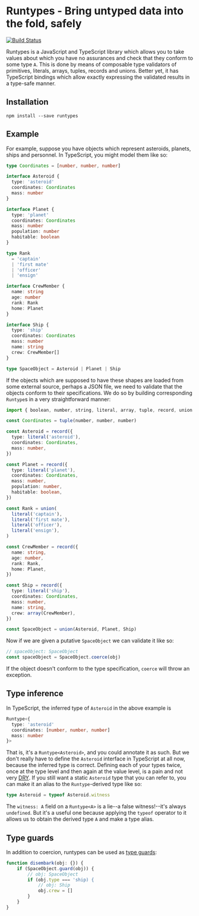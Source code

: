 # Runtypes - Bring untyped data into the fold, safely

[![Build Status](https://travis-ci.org/pelotom/runtypes.svg?branch=master)](https://travis-ci.org/pelotom/runtypes)

Runtypes is a JavaScript and TypeScript library which allows you to take values about which you have no assurances and check
that they conform to some type `A`. This is done by means of composable type validators of primitives, literals, arrays,
tuples, records and unions. Better yet, it has TypeScript bindings which allow exactly expressing the validated results in a type-safe
manner.

## Installation

```
npm install --save runtypes
```

## Example

For example, suppose you have objects which represent asteroids, planets, ships and personnel. In TypeScript, you might model
them like so:

```ts
type Coordinates = [number, number, number]

interface Asteroid {
  type: 'asteroid'
  coordinates: Coordinates
  mass: number
}

interface Planet {
  type: 'planet'
  coordinates: Coordinates
  mass: number
  population: number
  habitable: boolean
}

type Rank
  = 'captain'
  | 'first mate'
  | 'officer'
  | 'ensign'

interface CrewMember {
  name: string
  age: number
  rank: Rank
  home: Planet
}

interface Ship {
  type: 'ship'
  coordinates: Coordinates
  mass: number
  name: string
  crew: CrewMember[]
}

type SpaceObject = Asteroid | Planet | Ship
```

If the objects which are supposed to have these shapes are loaded from some external source, perhaps a JSON file, we need to
validate that the objects conform to their specifications. We do so by building corresponding `Runtype`s in a very straightforward
manner:

```ts
import { boolean, number, string, literal, array, tuple, record, union } from 'runtypes'

const Coordinates = tuple(number, number, number)

const Asteroid = record({
  type: literal('asteroid'),
  coordinates: Coordinates,
  mass: number,
})

const Planet = record({
  type: literal('planet'),
  coordinates: Coordinates,
  mass: number,
  population: number,
  habitable: boolean,
})

const Rank = union(
  literal('captain'),
  literal('first mate'),
  literal('officer'),
  literal('ensign'),
)

const CrewMember = record({
  name: string,
  age: number,
  rank: Rank,
  home: Planet,
})

const Ship = record({
  type: literal('ship'),
  coordinates: Coordinates,
  mass: number,
  name: string,
  crew: array(CrewMember),
})

const SpaceObject = union(Asteroid, Planet, Ship)
```

Now if we are given a putative `SpaceObject` we can validate it like so:

```ts
// spaceObject: SpaceObject
const spaceObject = SpaceObject.coerce(obj)
```

If the object doesn't conform to the type specification, `coerce` will throw an exception.

## Type inference

In TypeScript, the inferred type of `Asteroid` in the above example is

```ts
Runtype<{
  type: 'asteroid'
  coordinates: [number, number, number]
  mass: number
}>
```

That is, it's a `Runtype<Asteroid>`, and you could annotate it as such. But we don't really have to define the
`Asteroid` interface in TypeScript at all now, because the inferred type is correct. Defining each of your types
twice, once at the type level and then again at the value level, is a pain and not very [DRY](https://en.wikipedia.org/wiki/Don't_repeat_yourself).
If you still want a static `Asteroid` type that you can refer to, you can make it an alias to the `Runtype`-derived
type like so:

```ts
type Asteroid = typeof Asteroid.witness
```

The `witness: A` field on a `Runtype<A>` is a lie--a false witness!--it's always `undefined`. But it's a useful one
because applying the `typeof` operator to it allows us to obtain the derived type `A` and make a type alias.

## Type guards

In addition to coercion, runtypes can be used as [type guards](https://basarat.gitbooks.io/typescript/content/docs/types/typeGuard.html):

```ts
function disembark(obj: {}) {
    if (SpaceObject.guard(obj)) {
        // obj: SpaceObject
        if (obj.type === 'ship) {
            // obj: Ship
            obj.crew = []
        }
    }
}
```
